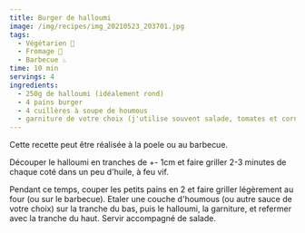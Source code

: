 ```yaml
---
title: Burger de halloumi
image: /img/recipes/img_20210523_203701.jpg
tags:
  - Végétarien 🌿
  - Fromage 🧀
  - Barbecue ♨️
time: 10 min
servings: 4
ingredients:
  - 250g de halloumi (idéalement rond)
  - 4 pains burger
  - 4 cuillères à soupe de houmous
  - garniture de votre choix (j'utilise souvent salade, tomates et cornichons)
---
```

Cette recette peut être réalisée à la poele ou au barbecue.

Découper le halloumi en tranches de +- 1cm et faire griller 2-3 minutes de chaque coté dans un peu d'huile, à feu vif. 

Pendant ce temps, couper les petits pains en 2 et faire griller légèrement au four (ou sur le barbecue). Etaler une couche d'houmous (ou autre sauce de votre choix) sur la tranche du bas, puis le halloumi, la garniture, et refermer avec la tranche du haut. Servir accompagné de salade.
